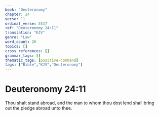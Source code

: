 ```yaml
---
book: "Deuteronomy"
chapter: 24
verse: 11
ordinal_verse: 5537
ref: "Deuteronomy 24:11"
translation: "KJV"
genre: "Law"
word_count: 20
topics: []
cross_references: []
grammar_tags: []
thematic_tags: [positive-command]
tags: ["Bible","KJV","Deuteronomy"]
---
```


# Deuteronomy 24:11

Thou shalt stand abroad, and the man to whom thou dost lend shall bring out the pledge abroad unto thee.
